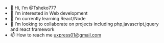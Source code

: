 - 👋 Hi, I’m @Tsheko777
- 👀 I’m interested in Web development
- 🌱 I’m currently learning React/Node
- 💞️ I’m looking to collaborate on projects including php,javascript,jquery and react framework
- 📫 How to reach me uxpress01@gmail.com

<!---
Tsheko777/Tsheko777 is a ✨ special ✨ repository because its `README.md` (this file) appears on your GitHub profile.
You can click the Preview link to take a look at your changes.
--->
